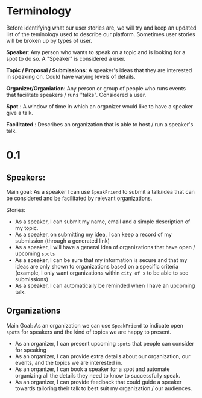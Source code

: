 # Terminology

Before identifying what our user stories are, we will try and keep an updated list of the teminology used to describe our platform. Sometimes user stories will be broken up by types of user.

**Speaker**: Any person who wants to speak on a topic and is looking for a spot to do so. A "Speaker" is considered a user.

**Topic / Proposal / Submissions**: A speaker's ideas that they are interested in speaking on. Could have varying levels of details.

**Organizer/Organiation**: Any person or group of people who runs events that facilitate speakers / runs "talks". Considered a user.

**Spot** : A window of time in which an organizer would like to have a speaker give a talk.

**Facilitated** : Describes an organization that is able to host / run a speaker's talk.

# 0.1

## Speakers:

Main goal: As a speaker I can use `SpeakFriend` to submit a talk/idea that can be considered and be facilitated by relevant organizations.

Stories:

- As a speaker, I can submit my name, email and a simple description of my topic.
- As a speaker, on submitting my idea, I can keep a record of my submission (through a generated link) 
- As a speaker, I will have a general idea of organizations that have open / upcoming `spots`  
- As a speaker, I can be sure that my information is secure and that my ideas are only shown to organizations based on a specific criteria
  (example, I only want organizations within `city of x` to be able to see submissions)
- As a speaker, I can automatically be reminded when I have an upcoming talk.

## Organizations

Main Goal: As an organization we can use `SpeakFriend` to indicate open `spots` for speakers and the kind of topics we are happy to present.

- As an organizer, I can present upcoming `spots` that people can consider for speaking
- As an organizer, I can provide extra details about our organization, our events, and the topics we are interested in.
- As an organizer, I can book a speaker for a spot and automate organizing all the details they need to know to successfully speak. 
- As an organizer, I can provide feedback that could guide a speaker towards tailoring their talk to best suit my organization / our audiences.


